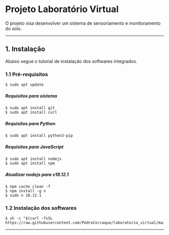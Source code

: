 # Projeto Laboratório Virtual

O projeto visa desenvolver um sistema de sensoriamento e monitoramento do solo.

__________
## 1. Instalação

Abaixo segue o tutorial de instalação dos softwares integrados.

### 1.1 Pré-requisitos

    $ sudo apt update

##### Requisitos para sistema

    $ sudo apt install git
    $ sudo apt install curl

##### Requisitos para Python

    $ sudo apt install python3-pip

##### Requisitos para JavaScript

    $ sudo apt install nodejs
    $ sudo apt install npm

##### Atualizar nodejs para v18.12.1

    $ npm cache clean -f
    $ npm install -g n
    $ sudo n 18.12.1

### 1.2 Instalação dos softwares

    $ sh -c "$(curl -fsSL https://raw.githubusercontent.com/PedroCorcaque/laboratorio_virtual/main/install.sh)"

_______